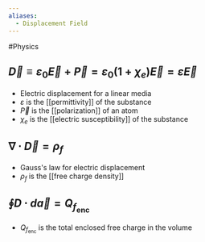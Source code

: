 ```yaml
---
aliases:
  - Displacement Field
---
```

#Physics 
## $\displaystyle \vec{D}\equiv {\varepsilon}_{0}\vec{E}+\vec{P}={\varepsilon}_{0}(1+\chi_{e})\vec{E}=\varepsilon \vec{E}$
* Electric displacement for a linear media
* $\displaystyle \varepsilon$ is the [[permittivity]] of the substance
* $\displaystyle \vec{P}$ is the [[polarization]] of an atom
* $\displaystyle \chi_{e}$ is the [[electric susceptibility]] of the substance
## $\displaystyle \nabla \cdot \vec{D}=\rho_{f}$
* Gauss's law for electric displacement
* $\displaystyle \rho_{f}$ is the [[free charge density]]
## $\displaystyle \oint D\cdot d\vec{a}=Q_{f_{\text{enc}}}$
* $\displaystyle Q_{f_{\text{enc}}}$ is the total enclosed free charge in the volume